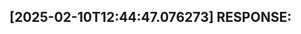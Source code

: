 [2025-02-10T12:44:47.076273] RESPONSE:
--------------------------------------------------------------------------------

